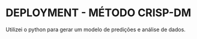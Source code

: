 # DEPLOYMENT - MÉTODO CRISP-DM 

Utilizei o python para gerar um modelo de predições e análise de dados.
